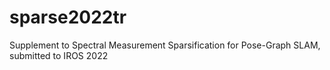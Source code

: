 # sparse2022tr
Supplement to Spectral Measurement Sparsification for Pose-Graph SLAM, submitted to IROS 2022
